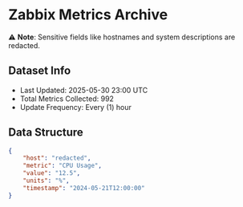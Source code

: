 # Zabbix Metrics Archive

⚠️ **Note**: Sensitive fields like hostnames and system descriptions are redacted.

## Dataset Info
- Last Updated: 2025-05-30 23:00 UTC
- Total Metrics Collected: 992
- Update Frequency: Every (1) hour

## Data Structure
```json
{
    "host": "redacted",
    "metric": "CPU Usage",
    "value": "12.5",
    "units": "%",
    "timestamp": "2024-05-21T12:00:00"
}
```
